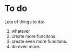 # To do

Lots of things to do:
1. whatever
1. create more funcitons.
1. create even more funcitons.
1. do even more.
